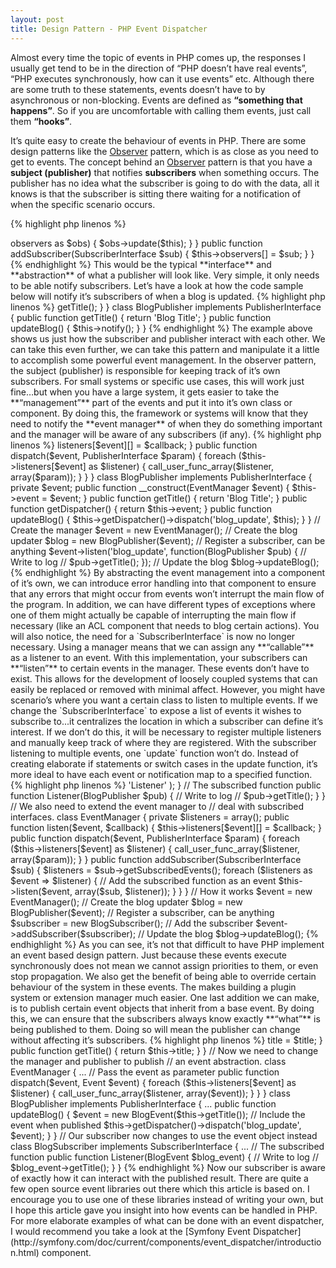 ```yaml
---
layout: post
title: Design Pattern - PHP Event Dispatcher
---
```


Almost every time the topic of events in PHP comes up, the responses I usually get tend to be in the direction of “PHP doesn’t have real events”, “PHP executes synchronously, how can it use events” etc. Although there are some truth to these statements, events doesn’t have to by asynchronous or non-blocking. Events are defined as **“something that happens”**. So if you are uncomfortable with calling them events, just call them **“hooks”**.

It’s quite easy to create the behaviour of events in PHP. There are some design patterns like the [Observer](http://www.php.net/manual/en/class.splobserver.php) pattern, which is as close as you need to get to events. The concept behind an [Observer](http://www.php.net/manual/en/class.splobserver.php) pattern is that you have a **subject (publisher)** that notifies **subscribers** when something occurs. The publisher has no idea what the subscriber is going to do with the data, all it knows is that the subscriber is sitting there waiting for a notification of when the specific scenario occurs.

{% highlight php linenos %}
<?php

// Interface for subscribers to listen for events
interface SubscriberInterface
{
    public function update(PublisherInterface $pub);
}

// Publishers are able to notify subscribers of events
interface PublisherInterface
{
    public function notify();
}

// Abstraction for a class that needs to implements the Observer pattern
abstract AbstractPublisher implements PublisherInterface
{
    private $observers;

    public function notify()
    {
        foreach ($this->observers as $obs)
        {
            $obs->update($this);
        }
    }

    public function addSubscriber(SubscriberInterface $sub)
    {
        $this->observers[] = $sub;
    }
}
{% endhighlight %}

This would be the typical **interface** and **abstraction** of what a publisher will look like. Very simple, it only needs to be able notify subscribers.

Let’s have a look at how the code sample below will notify it’s subscribers of when a blog is updated.

{% highlight php linenos %}
<?php

class BlogLogger implements SubscriberInterface
{
    public function update(BlogPublisher $pub)
    {
        // Log to file
        // $pub->getTitle();
    }
}

class BlogPublisher implements PublisherInterface
{
    public function getTitle()
    {
        return 'Blog Title';
    }

    public function updateBlog()
    {
        $this->notify();
    }
}
{% endhighlight %}

The example above shows us just how the subscriber and publisher interact with each other. We can take this even further, we can take this pattern and manipulate it a little to accomplish some powerful event management.

In the observer pattern, the subject (publisher) is responsible for keeping track of it’s own subscribers. For small systems or specific use cases, this will work just fine…but when you have a large system, it gets easier to take the **“management”** part of the events and put it into it’s own class or component.

By doing this, the framework or systems will know that they need to notify the **event manager** of when they do something important and the manager will be aware of any subscribers (if any).

{% highlight php linenos %}
<?php

class EventManager
{
    private $listeners = array();

    public function listen($event, $callback)
    {
        $this->listeners[$event][] = $callback;
    }

    public function dispatch($event, PublisherInterface $param)
    {
        foreach ($this->listeners[$event] as $listener)
        {
            call_user_func_array($listener, array($param));
        }
    }
}

class BlogPublisher implements PublisherInterface
{
    private $event;

    public function __construct(EventManager $event)
    {
        $this->event = $event;
    }

    public function getTitle()
    {
        return 'Blog Title';
    }

    public function getDispatcher()
    {
        return $this->event;
    }

    public function updateBlog()
    {
        $this->getDispatcher()->dispatch('blog_update', $this);
    }
}

// Create the manager
$event = new EventManager();

// Create the blog updater
$blog = new BlogPublisher($event);

// Register a subscriber, can be anything
$event->listen('blog_update', function(BlogPublisher $pub) {
    // Write to log
    // $pub->getTitle();
});

// Update the blog
$blog->updateBlog();
{% endhighlight %}

By abstracting the event management into a component of it’s own, we can introduce error handling into that component to ensure that any errors that might occur from events won’t interrupt the main flow of the program. In addition, we can have different types of exceptions where one of them might actually be capable of interrupting the main flow if necessary (like an ACL component that needs to blog certain actions).

You will also notice, the need for a `SubscriberInterface` is now no longer necessary. Using a manager means that we can assign any **“callable”** as a listener to an event. With this implementation, your subscribers can **“listen”** to certain events in the manager. These events don’t have to exist. This allows for the development of loosely coupled systems that can easily be replaced or removed with minimal affect.

However, you might have scenario’s where you want a certain class to listen to multiple events. If we change the `SubscriberInterface` to expose a list of events it wishes to subscribe to...it centralizes the location in which a subscriber can define it’s interest. If we don’t do this, it will be necessary to register multiple listeners and manually keep track of where they are registered. With the subscriber listening to multiple events, one `update` function won’t do. Instead of creating elaborate if statements or switch cases in the update function, it’s more ideal to have each event or notification map to a specified function.

{% highlight php linenos %}
<?php

interface SubscriberInterface
{
    public static function getSubscribedEvents();
}

class BlogSubscriber implements SubscriberInterface
{
    public static function getSubscribedEvents()
    {
        return array(
            'blog_update' => 'Listener'
        );
    }

    // The subscribed function
    public function Listener(BlogPublisher $pub)
    {
        // Write to log
        // $pub->getTitle();
    }
}

// We also need to extend the event manager to
// deal with subscribed interfaces.
class EventManager
{
    private $listeners = array();

    public function listen($event, $callback)
    {
        $this->listeners[$event][] = $callback;
    }

    public function dispatch($event, PublisherInterface $param)
    {
        foreach ($this->listeners[$event] as $listener)
        {
            call_user_func_array($listener, array($param));
        }
    }

    public function addSubscriber(SubscriberInterface $sub)
    {
        $listeners = $sub->getSubscribedEvents();

        foreach ($listeners as $event => $listener)
        {
            // Add the subscribed function as an event
            $this->listen($event, array($sub, $listener));
        }
    }
}

// How it works
$event = new EventManager();

// Create the blog updater
$blog = new BlogPublisher($event);

// Register a subscriber, can be anything
$subscriber = new BlogSubscriber();

// Add the subscriber
$event->addSubscriber($subscriber);

// Update the blog
$blog->updateBlog();
{% endhighlight %}

As you can see, it’s not that difficult to have PHP implement an event based design pattern. Just because these events execute synchronously does not mean we cannot assign priorities to them, or even stop propagation. We also get the benefit of being able to override certain behaviour of the system in these events. The makes building a plugin system or extension manager much easier.

One last addition we can make, is to publish certain event objects that inherit from a base event. By doing this, we can ensure that the subscribers always know exactly **“what”** is being published to them. Doing so will mean the publisher can change without affecting it’s subscribers.

{% highlight php linenos %}
<?php

abstract class Event { }

class BlogEvent extends Event
{
    private $title;

    public function __construct($title)
    {
        $this->title = $title;
    }

    public function getTitle()
    {
        return $this->title;
    }
}

// Now we need to change the manager and publisher to publish
// an event abstraction.
class EventManager
{
    ...
    // Pass the event as parameter
    public function dispatch($event, Event $event)
    {
        foreach ($this->listeners[$event] as $listener)
        {
            call_user_func_array($listener, array($event));
        }
    }
}


class BlogPublisher implements PublisherInterface
{
    ...

    public function updateBlog()
    {
        $event = new BlogEvent($this->getTitle());
        // Include the event when published
        $this->getDispatcher()->dispatch('blog_update', $event);
    }
}

// Our subscriber now changes to use the event object instead
class BlogSubscriber implements SubscriberInterface
{
    ...
    // The subscribed function
    public function Listener(BlogEvent $blog_event)
    {
        // Write to log
        // $blog_event->getTitle();
    }
}
{% endhighlight %}

Now our subscriber is aware of exactly how it can interact with the published result.

There are quite a few open source event libraries out there which this article is based on. I encourage you to use one of these libraries instead of writing your own, but I hope this article gave you insight into how events can be handled in PHP. For more elaborate examples of what can be done with an event dispatcher, I would recommend you take a look at the [Symfony Event Dispatcher](http://symfony.com/doc/current/components/event_dispatcher/introduction.html) component.
